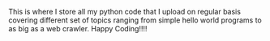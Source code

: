 This is where I store all my python code that I upload on regular basis covering different set of topics
ranging from simple hello world programs to as big as a web crawler. Happy Coding!!!!
